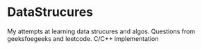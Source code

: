 # DataStrucures

My attempts at learning data strucures and algos. Questions from geeksfoegeeks and leetcode. C/C++ implementation

